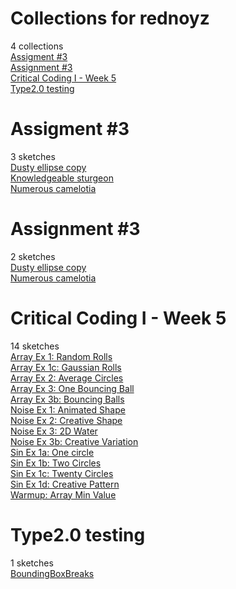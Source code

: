 # Collections for rednoyz
4 collections  
[Assigment #3](https://editor.p5js.org/rednoyz/collections/-m28Sarfw)<!-- 2022-09-16T06:43:25.064Z -->  
[Assignment #3](https://editor.p5js.org/rednoyz/collections/TH4bT3VSo)<!-- 2022-09-15T19:34:49.223Z -->  
[Critical Coding I - Week 5](https://editor.p5js.org/rednoyz/collections/ZJ9GgwMAf)<!-- 2024-11-04T15:10:41.772Z -->  
[Type2.0 testing](https://editor.p5js.org/rednoyz/collections/pF17YRC5w)<!-- 2024-10-23T17:15:30.780Z -->  

# Assigment #3
3 sketches  
[Dusty ellipse copy](https://editor.p5js.org/rednoyz/sketches/EDJGie8G_)  
[Knowledgeable sturgeon](https://editor.p5js.org/rednoyz/sketches/ouyltTVGj)  
[Numerous camelotia](https://editor.p5js.org/rednoyz/sketches/HaJvDXFTq)  

# Assignment #3
2 sketches  
[Dusty ellipse copy](https://editor.p5js.org/rednoyz/sketches/EDJGie8G_)  
[Numerous camelotia](https://editor.p5js.org/rednoyz/sketches/HaJvDXFTq)  

# Critical Coding I - Week 5
14 sketches  
[Array Ex 1: Random Rolls](https://editor.p5js.org/rednoyz/sketches/cY4Fuf1fQ)  
[Array Ex 1c: Gaussian Rolls](https://editor.p5js.org/rednoyz/sketches/LayVLlk0L)  
[Array Ex 2: Average Circles](https://editor.p5js.org/rednoyz/sketches/NLBoLewXg)  
[Array Ex 3: One Bouncing Ball](https://editor.p5js.org/rednoyz/sketches/ca5NwWQzo)  
[Array Ex 3b: Bouncing Balls](https://editor.p5js.org/rednoyz/sketches/6sNQxqJqw)  
[Noise Ex 1: Animated Shape](https://editor.p5js.org/rednoyz/sketches/CNkdE20MD)  
[Noise Ex 2: Creative Shape](https://editor.p5js.org/rednoyz/sketches/weZST9RT_)  
[Noise Ex 3:  2D Water](https://editor.p5js.org/rednoyz/sketches/5F86ps6Hb)  
[Noise Ex 3b:  Creative Variation](https://editor.p5js.org/rednoyz/sketches/P7KugvOgB)  
[Sin Ex 1a: One circle](https://editor.p5js.org/rednoyz/sketches/W-qdPvCva)  
[Sin Ex 1b: Two Circles](https://editor.p5js.org/rednoyz/sketches/gUPJoTE_l)  
[Sin Ex 1c: Twenty Circles](https://editor.p5js.org/rednoyz/sketches/Vtf5fkAw9)  
[Sin Ex 1d: Creative Pattern](https://editor.p5js.org/rednoyz/sketches/1IcF3QhaL)  
[Warmup: Array Min Value](https://editor.p5js.org/rednoyz/sketches/CP9IONOF0)  

# Type2.0 testing
1 sketches  
[BoundingBoxBreaks](https://editor.p5js.org/rednoyz/sketches/GbdyIqJOW)  